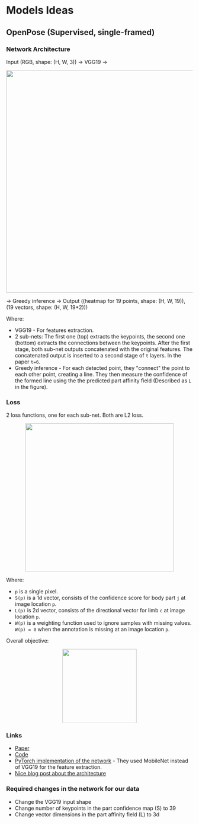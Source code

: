 # Models Ideas

## OpenPose (Supervised, single-framed)
### Network Architecture

Input (RGB, shape: (H, W, 3)) -> VGG19 -> 

<p align="center">
  <img width="600" height="" src="https://miro.medium.com/max/1094/1*FEMui63FL-znpL64lgf7Mw.png">
</p>

-> Greedy inference -> Output ((heatmap for 19 points, shape: (H, W, 19)), (19 vectors, shape: (H, W, 19*2)))

Where:
- VGG19 - For features extraction.
- 2 sub-nets: The first one (top) extracts the keypoints, the second one (bottom) extracts the connections between the keypoints. After the first stage, both sub-net outputs concatenated with the original features. The concatenated output is inserted to a second stage of `t` layers. In the paper `t=6`.
- Greedy inference - For each detected point, they "connect" the point to each other point, creating a line. They then measure the confidence of the formed line using the the   predicted part affinity field (Described as `L` in the figure).


### Loss
2 loss functions, one for each sub-net. Both are L2 loss. 
<p align="center">
  <img width="400" height="" src="https://miro.medium.com/max/840/1*dPFmjRbXDVnMYkiAvowyEA.png">
</p>

Where:
- `p` is a single pixel.
- `S(p)` is a 1d vector, consists of the confidence score for body part `j` at image location `p`.
- `L(p)` is 2d vector, consists of the directional vector for limb `c` at image location `p`.
- `W(p)` is a weighting function used to ignore samples with missing values. `W(p) = 0` when the annotation is missing at an image location `p`. 

Overall objective:
<p align="center">
  <img width="200" height="" src="https://miro.medium.com/max/392/1*NtVifzXCAQr3za3KAe8P3g.png">
</p>


### Links
- [Paper](https://arxiv.org/pdf/1812.08008.pdf)
- [Code](https://github.com/CMU-Perceptual-Computing-Lab/openpose)
- [PyTorch implementation of the network](https://github.com/Daniil-Osokin/lightweight-human-pose-estimation.pytorch) - They used MobileNet instead of VGG19 for the feature extraction.
- [Nice blog post about the architecture](https://medium.com/analytics-vidhya/understanding-openpose-with-code-reference-part-1-b515ba0bbc73)

### Required changes in the network for our data
- Change the VGG19 input shape
- Change number of keypoints in the part confidence map (S) to 39
- Change vector dimensions in the part affinity field (L) to 3d

